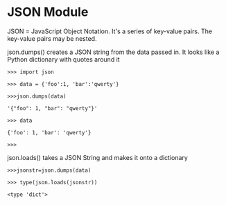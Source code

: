 # JSON Module

JSON = JavaScript Object Notation. It's a series of key-value pairs. The key-value pairs may be nested.



json.dumps\(\) creates a JSON string from the data passed in. It looks like a Python dictionary with quotes around it

`>>> import json`

`>>> data = {'foo':1, 'bar':'qwerty'}`

`>>>json.dumps(data)`

`'{"foo": 1, "bar": "qwerty"}'`

`>>> data`

`{'foo': 1, 'bar': 'qwerty'}`

`>>>`



json.loads\(\) takes a JSON String and makes it onto a dictionary

`>>>jsonstr=json.dumps(data)`

`>>> type(json.loads(jsonstr))`

`<type 'dict'>`

